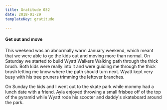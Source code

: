 ```yaml
---
title: Gratitude 032
date: 2018-01-29
templateKey: gratitude

---
```


#### Get out and move


This weekend was an abnormally warm January weekend, which meant that we were able to ge the kids out and moving more than normal.  On Saturday we started to build Wyatt Walkers Walking path through the thick brush.  Both kids were really into it and were guiding me through the thick brush letting me know where the path should turn next.  Wyatt kept very busy with his tree pruners trimming the leftover branches.

On Sunday the kids and I went out to the skate park while mommy had a lunch date with a friend.  Ayla enjoyed throwing a small frisbee off of the top of the pyramid while Wyatt rode his scooter and daddy's skateboard around the park.

